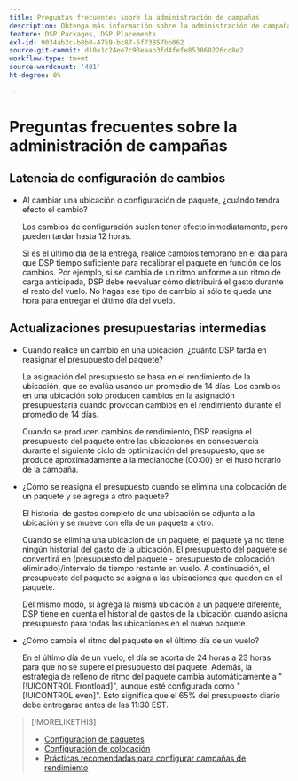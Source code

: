 ```yaml
---
title: Preguntas frecuentes sobre la administración de campañas
description: Obtenga más información sobre la administración de campañas, incluido el periodo de latencia para los cambios y lo que sucede cuando realiza cambios en el presupuesto durante un vuelo.
feature: DSP Packages, DSP Placements
exl-id: 9034ab2c-b8b0-4759-bc87-5f73857bb062
source-git-commit: d10e1c24ee7c93eaab3fd4fefe853860226cc8e2
workflow-type: tm+mt
source-wordcount: '401'
ht-degree: 0%

---
```


# Preguntas frecuentes sobre la administración de campañas

<!-- Most of this information should be moved into the relevant topics (especially editing topics). -->

## Latencia de configuración de cambios

* Al cambiar una ubicación o configuración de paquete, ¿cuándo tendrá efecto el cambio?

   Los cambios de configuración suelen tener efecto inmediatamente, pero pueden tardar hasta 12 horas.

   Si es el último día de la entrega, realice cambios temprano en el día para que DSP tiempo suficiente para recalibrar el paquete en función de los cambios. Por ejemplo, si se cambia de un ritmo uniforme a un ritmo de carga anticipada, DSP debe reevaluar cómo distribuirá el gasto durante el resto del vuelo. No hagas ese tipo de cambio si sólo te queda una hora para entregar el último día del vuelo.

## Actualizaciones presupuestarias intermedias

* Cuando realice un cambio en una ubicación, ¿cuánto DSP tarda en reasignar el presupuesto del paquete?

   La asignación del presupuesto se basa en el rendimiento de la ubicación, que se evalúa usando un promedio de 14 días. Los cambios en una ubicación solo producen cambios en la asignación presupuestaria cuando provocan cambios en el rendimiento durante el promedio de 14 días.

   Cuando se producen cambios de rendimiento, DSP reasigna el presupuesto del paquete entre las ubicaciones en consecuencia durante el siguiente ciclo de optimización del presupuesto, que se produce aproximadamente a la medianoche (00:00) en el huso horario de la campaña.

* ¿Cómo se reasigna el presupuesto cuando se elimina una colocación de un paquete y se agrega a otro paquete?

   El historial de gastos completo de una ubicación se adjunta a la ubicación y se mueve con ella de un paquete a otro.

   Cuando se elimina una ubicación de un paquete, el paquete ya no tiene ningún historial del gasto de la ubicación. El presupuesto del paquete se convertirá en (presupuesto del paquete - presupuesto de colocación eliminado)/intervalo de tiempo restante en vuelo. A continuación, el presupuesto del paquete se asigna a las ubicaciones que queden en el paquete.

   Del mismo modo, si agrega la misma ubicación a un paquete diferente, DSP tiene en cuenta el historial de gastos de la ubicación cuando asigna presupuesto para todas las ubicaciones en el nuevo paquete.

* ¿Cómo cambia el ritmo del paquete en el último día de un vuelo?

   En el último día de un vuelo, el día se acorta de 24 horas a 23 horas para que no se supere el presupuesto del paquete. Además, la estrategia de relleno de ritmo del paquete cambia automáticamente a &quot;[!UICONTROL Frontload]&quot;, aunque esté configurada como &quot;[!UICONTROL even]&quot;. Esto significa que el 65% del presupuesto diario debe entregarse antes de las 11:30 EST.

>[!MORELIKETHIS]
>
>* [Configuración de paquetes](/help/dsp/campaign-management/packages/package-settings.md)
>* [Configuración de colocación](/help/dsp/campaign-management/placements/placement-settings.md)
>* [Prácticas recomendadas para configurar campañas de rendimiento](/help/dsp/optimization/campaign-best-practices-performance.md)

